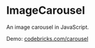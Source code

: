 # ImageCarousel
An image carousel in JavaScript.

Demo: [codebricks.com/carousel](http://www.codebricks.com/carousel/index.html) 
